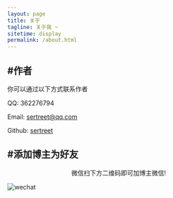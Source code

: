 ```yaml
---
layout: page
title: 关于
tagline: 关于我 ~
sitetime: display
permalink: /about.html
---
```


## #作者

你可以通过以下方式联系作者

QQ: 362276794

Email: <a href="mailto:sertreet@qq.com">sertreet@qq.com</a>

Github: [sertreet](https://github.com/sertreet)

## #添加博主为好友

<center>微信扫下方二维码即可加博主微信!</center>

![wechat](https://s1.ax1x.com/2022/11/26/zNQs4s.png)

